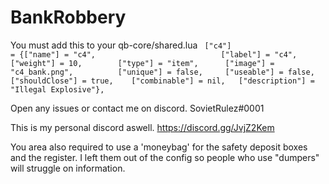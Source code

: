 # BankRobbery


You must add this to your qb-core/shared.lua ```
["c4"] 				 			 = {["name"] = "c4", 			  	  			["label"] = "c4", 						["weight"] = 10, 		["type"] = "item", 		["image"] = "c4_bank.png", 			["unique"] = false, 	["useable"] = false, 	["shouldClose"] = true,	   ["combinable"] = nil,   ["description"] = "Illegal Explosive"},```


Open any issues or contact me on discord. SovietRulez#0001

This is my personal discord aswell.
https://discord.gg/JvjZ2Kem

You area also required to use a 'moneybag' for the safety deposit boxes and the register. I left them out of the config so people who use "dumpers" will struggle on information.
